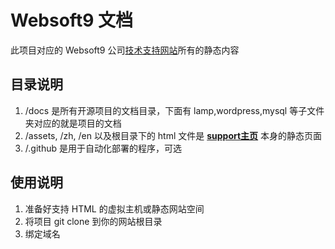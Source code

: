 # Websoft9 文档

此项目对应的 Websoft9 公司[技术支持网站](https://support.websoft9.com)所有的静态内容

## 目录说明

1. /docs 是所有开源项目的文档目录，下面有 lamp,wordpress,mysql 等子文件夹对应的就是项目的文档
2. /assets, /zh, /en 以及根目录下的 html 文件是 **[support主页](https://support.websoft9.com)** 本身的静态页面
3. /.github 是用于自动化部署的程序，可选 

## 使用说明

1. 准备好支持 HTML 的虚拟主机或静态网站空间
2. 将项目 git clone 到你的网站根目录
3. 绑定域名

